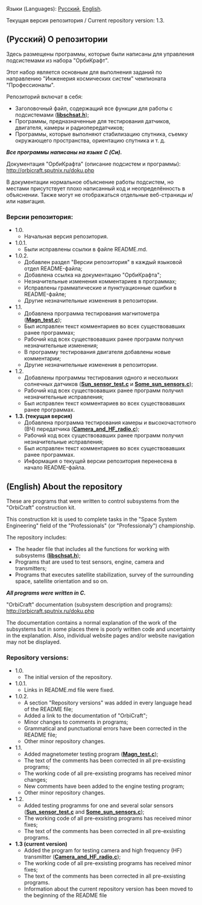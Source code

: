 Языки (Languages): [Русский](#russian), [English](#english).

Текущая версия репозитория / Current repository version: 1.3.

## <a id="russian">(Русский) О репозитории</a>

Здесь размещены программы, которые были написаны для управления подсистемами из набора "ОрбиКрафт".

Этот набор является основным для выполнения заданий по направлению "Инженерия космических систем" чемпионата "Профессионалы".

Репозиторий включат в себя:

- Заголовочный файл, содержащий все функции для работы с подсистемами (**[libschsat.h](https://github.com/IvanKornienko31/OrbiCraft_programs/blob/main/libschsat.h)**);
- Программы, предназначенные для тестирования датчиков, двигателя, камеры и радиопередатчиков;
- Программы, которые выполняют стабилизацию спутника, съемку окружающего пространства, ориентацию спутника и т. д.

___Все программы написаны на языке C (Си).___

Документация "ОрбиКрафта" (описание подсистем и программы): <http://orbicraft.sputnix.ru/doku.php>

В документации нормальное объяснение работы подсистем, но местами присутствует плохо написанный код и неопределённость в объяснении. Также могут не отображаться отдельные веб-страницы и/или навигация.

### Версии репозитория:

- 1.0.
    - Начальная версия репозитория.
- 1.0.1.
    - Были исправлены ссылки в файле README.md.
- 1.0.2.
    - Добавлен раздел "Версии репозитория" в каждый языковой отдел README-файла;
    - Добавлена ссылка на документацию "ОрбиКрафта";
    - Незначительные изменения комментариев в программах;
    - Исправлены грамматические и пунктуационные ошибки в README-файле;
    - Другие незначительные изменения в репозитории.
- 1.1.
    - Добавлена программа тестирования магнитометра (**[Magn_test.c](https://github.com/IvanKornienko31/OrbiCraft_programs/blob/main/Sensor%20tests/Magn_test.c)**);
    - Был исправлен текст комментариев во всех существовавших ранее программах;
    - Рабочий код всех существовавших ранее программ получил незначительные изменения;
    - В программу тестирования двигателя добавлены новые комментарии;
    - Другие незначительные изменения в репозитории.
- 1.2.
    - Добавлены программы тестирования одного и нескольких солнечных датчиков (**[Sun_sensor_test.c](https://github.com/IvanKornienko31/OrbiCraft_programs/blob/main/Sensor%20tests/Sun%20Sensor%20Tests/Sun_sensor_test.c)** и **[Some_sun_sensors.c](https://github.com/IvanKornienko31/OrbiCraft_programs/blob/main/Sensor%20tests/Sun%20Sensor%20Tests/Some_sun_sensors.c)**);
    - Рабочий код всех существовавших ранее программ получил незначительные исправления;
    - Был исправлен текст комментариев во всех существовавших ранее программах.
- **1.3. (текущая версия)**
    - Добавлена программа тестирования камеры и высокочастотного (ВЧ) передатчика (**[Camera_and_HF_radio.c](https://github.com/IvanKornienko31/OrbiCraft_programs/blob/main/Sensor%20tests/Camera_and_HF_radio.c)**);
    - Рабочий код всех существовавших ранее программ получил незначительные исправления;
    - Был исправлен текст комментариев во всех существовавших ранее программах.
    - Информация о текущей версии репозитория перенесена в начало README-файла.

## <a id="english">(English) About the repository</a>

These are programs that were written to control subsystems from the "OrbiCraft" construction kit.

This construction kit is used to complete tasks in the "Space System Engineering" field of the "Professionals" (or "Professionaly") championship.

The repository includes:

- The header file that includes all the functions for working with subsystems (**[libschsat.h](https://github.com/IvanKornienko31/OrbiCraft_programs/blob/main/libschsat.h)**);
- Programs that are used to test sensors, engine, camera and transmitters;
- Programs that executes satellite stabilization, survey of the surrounding space, satellite orientation and so on.

___All programs were written in C.___

"OrbiCraft" documentation (subsystem description and programs): <http://orbicraft.sputnix.ru/doku.php>

The documentation contains a normal explanation of the work of the subsystems but in some places there is poorly written code and uncertainty in the explanation. Also, individual website pages and/or website navigation may not be displayed.

### Repository versions:

- 1.0.
    - The initial version of the repository.
- 1.0.1.
    - Links in README.md file were fixed.
- 1.0.2.
    - A section "Repository versions" was added in every language head of the README file;
    - Added a link to the documentation of "OrbiCraft";
    - Minor changes to comments in programs;
    - Grammatical and punctuational errors have been corrected in the README file;
    - Other minor repository changes.
- 1.1.
    - Added magnetometer testing program (**[Magn_test.c](https://github.com/IvanKornienko31/OrbiCraft_programs/blob/main/Sensor%20tests/Magn_test.c)**);
    - The text of the comments has been corrected in all pre-exsisting programs;
    - The working code of all pre-exsisting programs has received minor changes;
    - New comments have been added to the engine testing program;
    - Other minor repository changes.
- 1.2.
    - Added testing programms for one and several solar sensors (**[Sun_sensor_test.c](https://github.com/IvanKornienko31/OrbiCraft_programs/blob/main/Sensor%20tests/Sun%20Sensor%20Tests/Sun_sensor_test.c)** and **[Some_sun_sensors.c](https://github.com/IvanKornienko31/OrbiCraft_programs/blob/main/Sensor%20tests/Sun%20Sensor%20Tests/Some_sun_sensors.c)**);
    - The working code of all pre-exsisting programs has received minor fixes;
    - The text of the comments has been corrected in all pre-exsisting programs.
- **1.3 (current version)**
    - Added the program for testing camera and high frequency (HF) transmitter (**[Camera_and_HF_radio.c](https://github.com/IvanKornienko31/OrbiCraft_programs/blob/main/Sensor%20tests/Camera_and_HF_radio.c)**);
    - The working code of all pre-exsisting programs has received minor fixes;
    - The text of the comments has been corrected in all pre-exsisting programs.
    - Information about the current repository version has been moved to the beginning of the README file